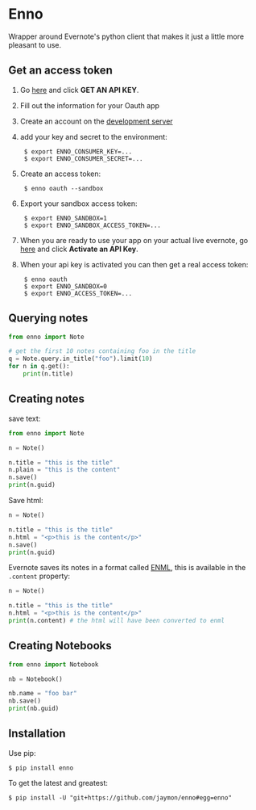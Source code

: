 # Enno

Wrapper around Evernote's python client that makes it just a little more pleasant to use.


## Get an access token

1. Go [here](http://dev.evernote.com/doc/) and click **GET AN API KEY**.
2. Fill out the information for your Oauth app
3. Create an account on the [development server](https://sandbox.evernote.com/Registration.action)
4. add your key and secret to the environment:

        $ export ENNO_CONSUMER_KEY=...
        $ export ENNO_CONSUMER_SECRET=...

5. Create an access token:

        $ enno oauth --sandbox

6. Export your sandbox access token:

        $ export ENNO_SANDBOX=1
        $ export ENNO_SANDBOX_ACCESS_TOKEN=...

7. When you are ready to use your app on your actual live evernote, go [here](http://dev.evernote.com/support/) and click **Activate an API Key**.

8. When your api key is activated you can then get a real access token:

        $ enno oauth
        $ export ENNO_SANDBOX=0
        $ export ENNO_ACCESS_TOKEN=...


## Querying notes

```python
from enno import Note

# get the first 10 notes containing foo in the title
q = Note.query.in_title("foo").limit(10)
for n in q.get():
    print(n.title)
```


## Creating notes

save text:

```python
from enno import Note

n = Note()

n.title = "this is the title"
n.plain = "this is the content"
n.save()
print(n.guid)
```

Save html:

```python
n = Note()

n.title = "this is the title"
n.html = "<p>this is the content</p>"
n.save()
print(n.guid)
```

Evernote saves its notes in a format called [ENML](http://dev.evernote.com/doc/articles/enml.php), this is available in the `.content` property:

```python
n = Note()

n.title = "this is the title"
n.html = "<p>this is the content</p>"
print(n.content) # the html will have been converted to enml
```


## Creating Notebooks

```python
from enno import Notebook

nb = Notebook()

nb.name = "foo bar"
nb.save()
print(nb.guid)
```


## Installation

Use pip:

    $ pip install enno

To get the latest and greatest:

    $ pip install -U "git+https://github.com/jaymon/enno#egg=enno"

